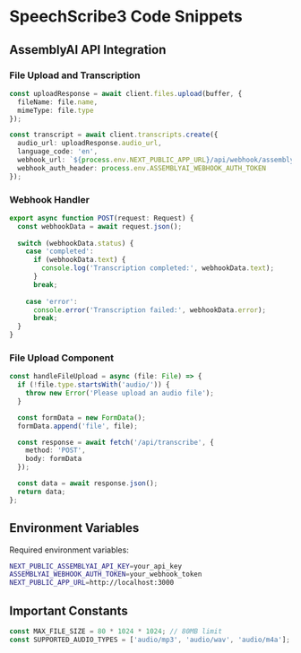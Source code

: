 # SpeechScribe3 Code Snippets

## AssemblyAI API Integration

### File Upload and Transcription
```typescript
const uploadResponse = await client.files.upload(buffer, {
  fileName: file.name,
  mimeType: file.type
});

const transcript = await client.transcripts.create({
  audio_url: uploadResponse.audio_url,
  language_code: 'en',
  webhook_url: `${process.env.NEXT_PUBLIC_APP_URL}/api/webhook/assemblyai`,
  webhook_auth_header: process.env.ASSEMBLYAI_WEBHOOK_AUTH_TOKEN
});
```

### Webhook Handler
```typescript
export async function POST(request: Request) {
  const webhookData = await request.json();
  
  switch (webhookData.status) {
    case 'completed':
      if (webhookData.text) {
        console.log('Transcription completed:', webhookData.text);
      }
      break;
    
    case 'error':
      console.error('Transcription failed:', webhookData.error);
      break;
  }
}
```

### File Upload Component
```typescript
const handleFileUpload = async (file: File) => {
  if (!file.type.startsWith('audio/')) {
    throw new Error('Please upload an audio file');
  }

  const formData = new FormData();
  formData.append('file', file);

  const response = await fetch('/api/transcribe', {
    method: 'POST',
    body: formData
  });

  const data = await response.json();
  return data;
};
```

## Environment Variables
Required environment variables:
```bash
NEXT_PUBLIC_ASSEMBLYAI_API_KEY=your_api_key
ASSEMBLYAI_WEBHOOK_AUTH_TOKEN=your_webhook_token
NEXT_PUBLIC_APP_URL=http://localhost:3000
```

## Important Constants
```typescript
const MAX_FILE_SIZE = 80 * 1024 * 1024; // 80MB limit
const SUPPORTED_AUDIO_TYPES = ['audio/mp3', 'audio/wav', 'audio/m4a'];
```
